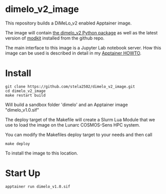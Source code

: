 # dimelo_v2_image

This repository builds a DiMeLo_v2 enabled Apptainer image.

The image will contain [the dimelo_v2 Python package](https://github.com/streetslab/dimelo_v2) as well as the latest version of [modkit](https://github.com/nanoporetech/modkit) installed from the github repo.

The main interface to this image is a Jupyter Lab notebook server.
How this image can be used is described in detail in my [Apptainer HOWTO](https://github.com/stela2502/Singularity_Tutorial).

# Install

```
git clone https://github.com/stela2502/dimelo_v2_image.git
cd dimelo_v2_image
make restart build
```

Will build a sandbox folder 'dimelo' and an Apptainer image "dimelo_v1.0.sif"

The deploy target of the Makefile will create a Slurm Lua Module that we use to load the image on the Lunarc COSMOS-Sens HPC system.

You can modify the Makefiles deploy target to your needs and then call

```
make deploy
```
To install the image to this location.


# Start Up

```
apptainer run dimelo_v1.0.sif
```

